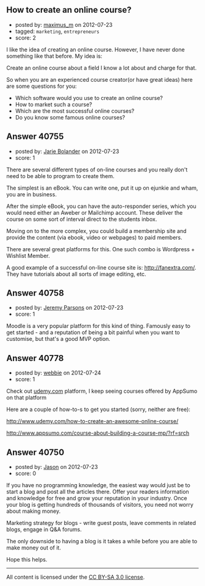 ## How to create an online course?

- posted by: [maximus_m](https://stackexchange.com/users/-1/18773-maximus-m) on 2012-07-23
- tagged: `marketing`, `entrepreneurs`
- score: 2

I like the idea of creating an online course. However, I have never done something like that before. My idea is:

Create an online course about a field I know a lot about and charge for that.

So when you are an experienced course creator(or have great ideas) here are some questions for you:

- Which software would you use to create an online course?
- How to market such a course?
- Which are the most successful online courses?
- Do you know some famous online courses?



## Answer 40755

- posted by: [Jarie Bolander](https://stackexchange.com/users/-1/585-jarie-bolander) on 2012-07-23
- score: 1

There are several different types of on-line courses and you really don't need to be able to program to create them.

The simplest is an eBook. You can write one, put it up on ejunkie and wham, you are in business.

After the simple eBook, you can have the auto-responder series, which you would need either an Aweber or Mailchimp account. These deliver the course on some sort of interval direct to the students inbox.

Moving on to the more complex, you could build a membership site and provide the content (via ebook, video or webpages) to paid members.

There are several great platforms for this. One such combo is Wordpress + Wishlist Member.

A good example of a successful on-line course site is: http://fanextra.com/. They have tutorials about all sorts of image editing, etc.




## Answer 40758

- posted by: [Jeremy Parsons](https://stackexchange.com/users/-1/4291-jeremy-parsons) on 2012-07-23
- score: 1

Moodle is a very popular platform for this kind of thing. Famously easy to get started - and a reputation of being a bit painful when you want to customise, but that's a good MVP option.


## Answer 40778

- posted by: [webbie](https://stackexchange.com/users/-1/16413-webbie) on 2012-07-24
- score: 1

<p>Check out <a href="http://udemy.com" rel="nofollow">udemy.com</a> platform, I keep seeing courses offered by AppSumo on that platform</p>

<p>Here are a couple of how-to-s to get you started (sorry, neither are free):</p>

<p><a href="http://www.udemy.com/how-to-create-an-awesome-online-course/" rel="nofollow">http://www.udemy.com/how-to-create-an-awesome-online-course/</a></p>

<p><a href="http://www.appsumo.com/course-about-building-a-course-mp/?rf=srch" rel="nofollow">http://www.appsumo.com/course-about-building-a-course-mp/?rf=srch</a></p>



## Answer 40750

- posted by: [Jason](https://stackexchange.com/users/-1/18884-jason) on 2012-07-23
- score: 0

If you have no programming knowledge, the easiest way would just be to start a blog and post all the articles there. Offer your readers information and knowledge for free and grow your reputation in your industry. Once your blog is getting hundreds of thousands of visitors, you need not worry about making money.

Marketing strategy for blogs - write guest posts, leave comments in related blogs, engage in Q&A forums.

The only downside to having a blog is it takes a while before you are able to make money out of it.

Hope this helps.



---

All content is licensed under the [CC BY-SA 3.0 license](https://creativecommons.org/licenses/by-sa/3.0/).
